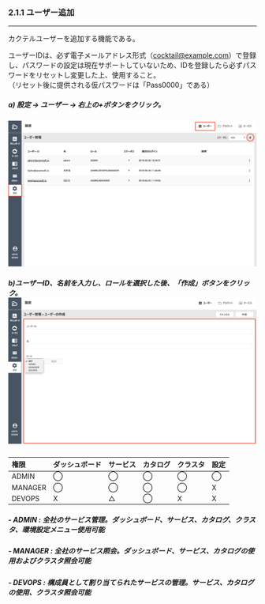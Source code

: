 ### 2.1.1 ユーザー追加

---

カクテルユーザーを追加する機能である。

ユーザーIDは、必ず電子メールアドレス形式（cocktail@example.com）で登録し、パスワードの設定は現在サポートしていないため、IDを登録したら必ずパスワードをリセットし変更した上、使用すること。  
（リセット後に提供される仮パスワードは「Pass0000」である）

##### a\) 設定 → ユーザー → 右上の+ボタンをクリック。

![](/assets/JP/2.5/2.1.1_1.png)

##### b\)ユーザーID、名前を入力し、ロールを選択した後、「作成」ボタンをクリック。![](/assets/JP/2.5/2.1.1_2.png)

| **権限** | **ダッシュボード** | **サービス** | **カタログ** | **クラスタ** | **設定** |
| :--- | :--- | :--- | :--- | :--- | :--- |
| ADMIN | ⃝ | ⃝ | ⃝ | ⃝ | ⃝ |
| MANAGER | ⃝ | ⃝ | ⃝ | ⃝ | X |
| DEVOPS | X | △ | ⃝ | X | X |

##### - ADMIN : 全社のサービス管理。ダッシュボード、サービス、カタログ、クラスタ、環境設定メニュー使用可能

##### - MANAGER : 全社のサービス照会。ダッシュボード、サービス、カタログの使用およびクラスタ照会可能

##### - DEVOPS : 構成員として割り当てられたサービスの管理。サービス、カタログの使用、クラスタ照会可能



